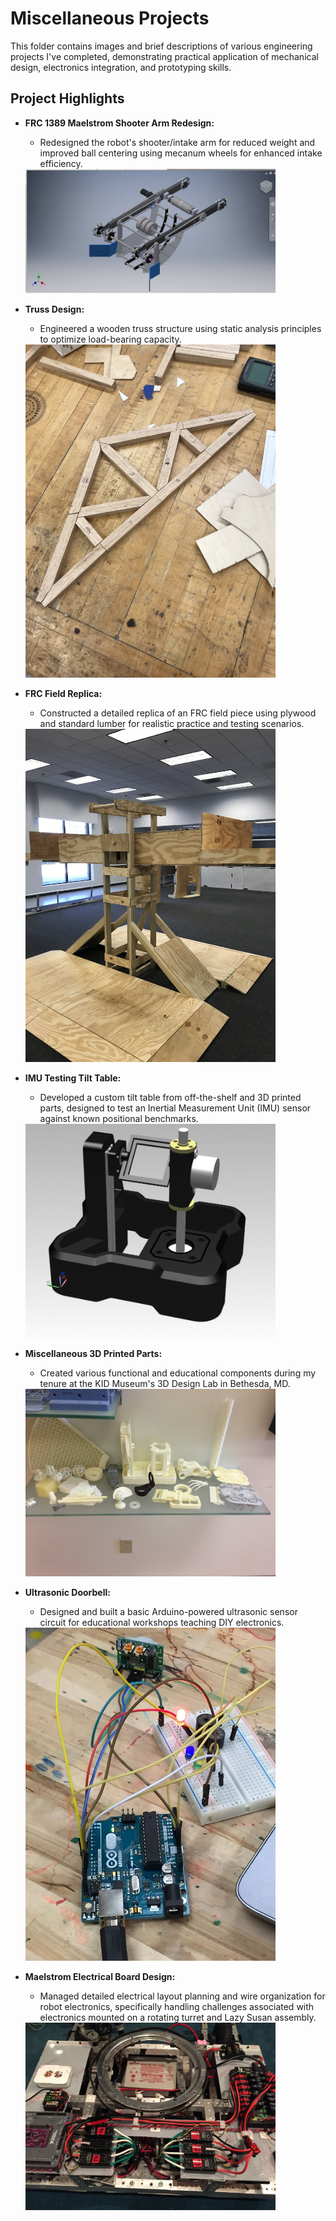 # Miscellaneous Projects

This folder contains images and brief descriptions of various engineering projects I've completed, demonstrating practical application of mechanical design, electronics integration, and prototyping skills.

## Project Highlights

- **FRC 1389 Maelstrom Shooter Arm Redesign:**
  - Redesigned the robot's shooter/intake arm for reduced weight and improved ball centering using mecanum wheels for enhanced intake efficiency.  
  <img src="images/maelstrom_shooter_arm.JPG" width="400">

- **Truss Design:**
  - Engineered a wooden truss structure using static analysis principles to optimize load-bearing capacity.  
  <img src="images/truss_design.JPG" width="400">

- **FRC Field Replica:**
  - Constructed a detailed replica of an FRC field piece using plywood and standard lumber for realistic practice and testing scenarios.  
  <img src="images/frc_field_replica.JPG" width="400">

- **IMU Testing Tilt Table:**
  - Developed a custom tilt table from off-the-shelf and 3D printed parts, designed to test an Inertial Measurement Unit (IMU) sensor against known positional benchmarks.  
  <img src="images/imu_tilt_table.PNG" width="400">

- **Miscellaneous 3D Printed Parts:**
  - Created various functional and educational components during my tenure at the KID Museum's 3D Design Lab in Bethesda, MD.  
  <img src="images/3d_printed_parts.JPG" width="400">

- **Ultrasonic Doorbell:**
  - Designed and built a basic Arduino-powered ultrasonic sensor circuit for educational workshops teaching DIY electronics.  
  <img src="images/ultrasonic_doorbell.JPG" width="400">

- **Maelstrom Electrical Board Design:**
  - Managed detailed electrical layout planning and wire organization for robot electronics, specifically handling challenges associated with electronics mounted on a rotating turret and Lazy Susan assembly.  
  <img src="images/maelstrom_electrical_board.JPG" width="400">
